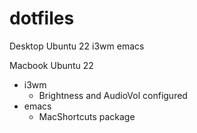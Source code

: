 # dotfiles

Desktop Ubuntu 22 
i3wm
emacs

Macbook Ubuntu 22
* i3wm
  * Brightness and AudioVol configured
* emacs
  * MacShortcuts package

